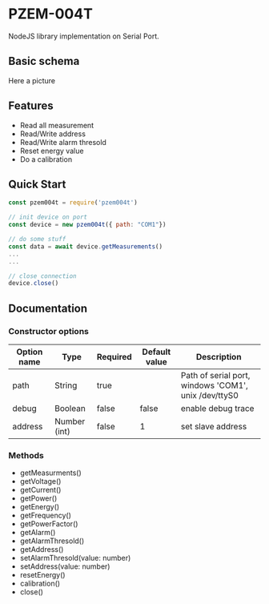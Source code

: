 # PZEM-004T 
NodeJS library implementation on Serial Port.

## Basic schema

Here a picture

## Features

- Read all measurement
- Read/Write address
- Read/Write alarm thresold
- Reset energy value
- Do a calibration

## Quick Start
```javascript
const pzem004t = require('pzem004t')

// init device on port
const device = new pzem004t({ path: "COM1"})

// do some stuff
const data = await device.getMeasurements()
...
...

// close connection
device.close()
````

## Documentation

### Constructor options
| Option name | Type | Required | Default value | Description |
| --- | --- | --- | --- | --- |
| path  | String | true | | Path of serial port, windows 'COM1', unix /dev/ttyS0
| debug | Boolean | false | false | enable debug trace
| address | Number (int) | false | 1 | set slave address

### Methods
 * getMeasurments()
 * getVoltage()
 * getCurrent()
 * getPower()
 * getEnergy()
 * getFrequency()
 * getPowerFactor()
 * getAlarm()
 * getAlarmThresold()
 * getAddress()
 * setAlarmThresold(value: number)
 * setAddress(value: number)
 * resetEnergy()
 * calibration()
 * close()